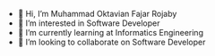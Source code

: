 - 👋 Hi, I’m Muhammad Oktavian Fajar Rojaby
- 👀 I’m interested in Software Developer
- 🌱 I’m currently learning at Informatics Engineering
- 💞️ I’m looking to collaborate on Software Developer
